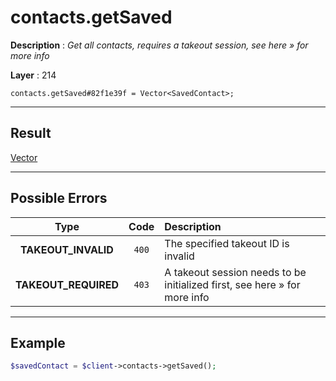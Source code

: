 # contacts.getSaved

**Description** : *Get all contacts, requires a takeout session, see here &raquo; for more info*

**Layer** : 214

```tl
contacts.getSaved#82f1e39f = Vector<SavedContact>;
```

---

## Result

[Vector<SavedContact>](type/SavedContact)

---

## Possible Errors

| Type | Code | Description |
| :---: | :---: | :--- |
| **TAKEOUT_INVALID** | `400` | The specified takeout ID is invalid |
| **TAKEOUT_REQUIRED** | `403` | A takeout session needs to be initialized first, see here » for more info |

---

## Example

```php
$savedContact = $client->contacts->getSaved();
```